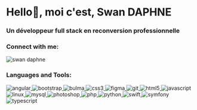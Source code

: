 ﻿# **Hello👋, moi c'est, Swan DAPHNE**
### **Un développeur full stack en reconversion professionnelle**
### **Connect with me:**
![swan daphne](Aspose.Words.dd70760d-6a32-4428-8bdd-8eed64552113.001.png)[](https://www.linkedin.com/in/swan-daphne-dev-webweb/)
### **Languages and Tools:**
![angular](Aspose.Words.dd70760d-6a32-4428-8bdd-8eed64552113.002.png)[ ](https://angular.io)![bootstrap](Aspose.Words.dd70760d-6a32-4428-8bdd-8eed64552113.003.png)[ ](https://getbootstrap.com)![bulma](Aspose.Words.dd70760d-6a32-4428-8bdd-8eed64552113.004.png)[ ](https://bulma.io/)![css3](Aspose.Words.dd70760d-6a32-4428-8bdd-8eed64552113.005.png)[ ](https://www.w3schools.com/css/)![figma](Aspose.Words.dd70760d-6a32-4428-8bdd-8eed64552113.006.png)[ ](https://www.figma.com/)![git](Aspose.Words.dd70760d-6a32-4428-8bdd-8eed64552113.007.png)[ ](https://git-scm.com/)![html5](Aspose.Words.dd70760d-6a32-4428-8bdd-8eed64552113.008.png)[ ](https://www.w3.org/html/)![javascript](Aspose.Words.dd70760d-6a32-4428-8bdd-8eed64552113.009.png)[ ](https://developer.mozilla.org/en-US/docs/Web/JavaScript)![linux](Aspose.Words.dd70760d-6a32-4428-8bdd-8eed64552113.010.png)[ ](https://www.linux.org/)![mysql](Aspose.Words.dd70760d-6a32-4428-8bdd-8eed64552113.011.png)[ ](https://www.mysql.com/)![photoshop](Aspose.Words.dd70760d-6a32-4428-8bdd-8eed64552113.012.png)[ ](https://www.photoshop.com/en)![php](Aspose.Words.dd70760d-6a32-4428-8bdd-8eed64552113.013.png)[ ](https://www.php.net)![python](Aspose.Words.dd70760d-6a32-4428-8bdd-8eed64552113.014.png)[ ](https://www.python.org)![swift](Aspose.Words.dd70760d-6a32-4428-8bdd-8eed64552113.015.png)[ ](https://developer.apple.com/swift/)![symfony](Aspose.Words.dd70760d-6a32-4428-8bdd-8eed64552113.016.png)[ ](https://symfony.com)![typescript](Aspose.Words.dd70760d-6a32-4428-8bdd-8eed64552113.017.png)[ ](https://www.typescriptlang.org/)
